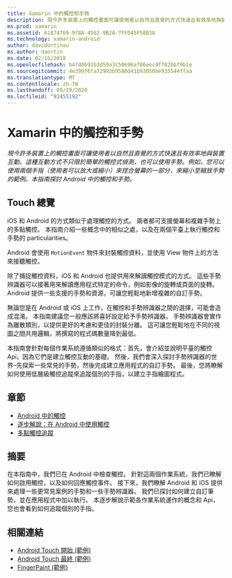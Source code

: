 ```yaml
---
title: Xamarin 中的觸控和手勢
description: 現今許多裝置上的觸控畫面可讓使用者以自然且直覺的方式快速且有效率地與裝置互動。 這種互動方式不只限於簡單的觸控式偵測，也可以使用手勢。 例如，您可以使用兩個手指（使用者可以放大或縮小）來捏合螢幕的一部分，來縮小至縮放手勢的範例。本指南探討 Android 中的觸控和手勢。
ms.prod: xamarin
ms.assetid: 61874769-978A-4562-9B2A-7FFD45F58B38
ms.technology: xamarin-android
author: davidortinau
ms.author: daortin
ms.date: 02/16/2018
ms.openlocfilehash: b4740b91b3d59a3c50696af06eec4ff82bbf9b1e
ms.sourcegitcommit: 4e399f6fa72993b9580d41b93050be935544ffaa
ms.translationtype: MT
ms.contentlocale: zh-TW
ms.lasthandoff: 09/29/2020
ms.locfileid: "91455192"
---
```

# <a name="touch-and-gestures-in-xamarinandroid"></a>Xamarin 中的觸控和手勢

_現今許多裝置上的觸控畫面可讓使用者以自然且直覺的方式快速且有效率地與裝置互動。這種互動方式不只限於簡單的觸控式偵測，也可以使用手勢。例如，您可以使用兩個手指（使用者可以放大或縮小）來捏合螢幕的一部分，來縮小至縮放手勢的範例。本指南探討 Android 中的觸控和手勢。_

## <a name="touch-overview"></a>Touch 總覽

iOS 和 Android 的方式類似于處理觸控的方式。 兩者都可支援螢幕和複雜手勢上的多點觸控。 本指南介紹一些概念中的相似之處，以及在兩個平臺上執行觸控和手勢的 particularities。

Android 會使用 `MotionEvent` 物件來封裝觸控資料，並使用 View 物件上的方法來接聽觸控。

除了捕捉觸控資料，iOS 和 Android 也提供用來解讀觸控模式的方式。 這些手勢辨識器可以接著用來解讀應用程式特定的命令，例如影像的旋轉或頁面的旋轉。 Android 提供一些支援的手勢和資源，可讓您輕鬆地新增複雜的自訂手勢。

無論您是在 Android 或 iOS 上工作，在觸控和手勢辨識器之間的選擇，可能會造成混淆。 本指南建議您一般應該將喜好設定給予手勢辨識器。 手勢辨識器會實作為離散類別，以提供更好的考慮和更佳的封裝分離。 這可讓您輕鬆地在不同的視圖之間共用邏輯，將撰寫的程式碼數量降到最低。

本指南會針對每個作業系統遵循類似的格式：首先，會介紹並說明平臺的觸控 Api，因為它們是建立觸控互動的基礎。 然後，我們會深入探討手勢辨識器的世界–先探索一些常見的手勢，然後完成建立應用程式的自訂手勢。 最後，您將瞭解如何使用低層級觸控追蹤來追蹤個別的手指，以建立手指繪圖程式。

## <a name="sections"></a>章節

- [Android 中的觸控](~/android/app-fundamentals/touch/android-touch-walkthrough.md)
- [逐步解說：在 Android 中使用觸控](~/android/app-fundamentals/touch/android-touch-walkthrough.md)
- [多點觸控追蹤](touch-tracking.md)

## <a name="summary"></a>摘要

在本指南中，我們已在 Android 中檢查觸控。 針對這兩個作業系統，我們已瞭解如何啟用觸控，以及如何回應觸控事件。 接下來，我們瞭解 Android 和 iOS 提供來處理一些更常見案例的手勢和一些手勢辨識器。 我們已探討如何建立自訂筆勢，並在應用程式中加以執行。 本逐步解說示範各作業系統運作的概念和 Api，您也會看到如何追蹤個別的手指。

## <a name="related-links"></a>相關連結

- [Android Touch 開始 (範例) ](/samples/xamarin/monodroid-samples/applicationfundamentals-touch-start)
- [Android Touch 最終 (範例) ](/samples/xamarin/monodroid-samples/applicationfundamentals-touch-final)
- [FingerPaint (範例) ](/samples/xamarin/monodroid-samples/applicationfundamentals-fingerpaint)